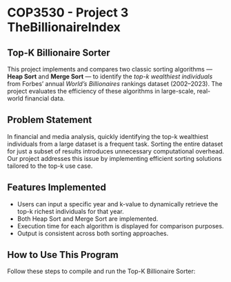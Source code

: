 <H1> COP3530 - Project 3 TheBillionaireIndex</h1>

<H2> Top-K Billionaire Sorter</h2>
This project implements and compares two classic sorting algorithms — <b>Heap Sort</b> and <b>Merge Sort</b> — to identify the <i>top-k wealthiest individuals</i> from Forbes’ annual <i>World’s Billionaires</i> rankings dataset (2002–2023). The project evaluates the efficiency of these algorithms in large-scale, real-world financial data.


<H2> Problem Statement </H2>

In financial and media analysis, quickly identifying the top-k wealthiest individuals from a large dataset is a frequent task. Sorting the entire dataset for just a subset of results introduces unnecessary computational overhead. Our project addresses this issue by implementing efficient sorting solutions tailored to the top-k use case.

<H2> Features Implemented </H2>

<ul>
  <li>Users can input a specific year and k-value to dynamically retrieve the top-k richest individuals for that year.</li>
  <li>Both Heap Sort and Merge Sort are implemented.</li>
  <li>Execution time for each algorithm is displayed for comparison purposes.</li>
  <li>Output is consistent across both sorting approaches.</li>
</ul>

<H2> How to Use This Program </H2>

Follow these steps to compile and run the Top-K Billionaire Sorter:
